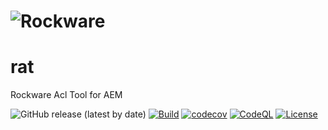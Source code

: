 # ![Rockware](https://rockware.info/Default-small.png)
# rat
Rockware Acl Tool for AEM

![GitHub release (latest by date)](https://img.shields.io/github/v/release/rockwareGmbHCoKG/rat)
[![Build](https://github.com/rockwareGmbHCoKG/rat/workflows/Build/badge.svg?branch=develop)](https://github.com/rockwareGmbHCoKG/rat/actions?query=workflow%3ABuild+branch%3Adevelop)
[![codecov](https://codecov.io/gh/rockwareGmbHCoKG/rat/branch/main/graph/badge.svg)](https://codecov.io/gh/rockwareGmbHCoKG/rat)
[![CodeQL](https://github.com/rockwareGmbHCoKG/rat/workflows/CodeQL/badge.svg?branch=main)](https://github.com/rockwareGmbHCoKG/rat/actions?query=workflow%3ACodeQL)
[![License](https://img.shields.io/github/license/rockwareGmbHCoKG/rat)](https://github.com/rockwareGmbHCoKG/rat/blob/main/LICENCE.txt)
